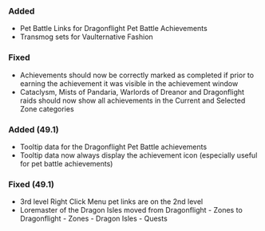 <p><h3>Added</h3></p>
<ul>
<li>Pet Battle Links for Dragonflight Pet Battle Achievements</li>
<li>Transmog sets for Vaulternative Fashion</li>
</ul>
<p><h3>Fixed</h3></p>
<ul>
<li>Achievements should now be correctly marked as completed if prior to earning the achievement it was visible in the achievement window</li>
<li>Cataclysm, Mists of Pandaria, Warlords of Dreanor and Dragonflight raids should now show all achievements in the Current and Selected Zone categories</li>
</ul>
<p><h3>Added (49.1)</h3></p>
<ul>
<li>Tooltip data for the Dragonflight Pet Battle achievements</li>
<li>Tooltip data now always display the achievement icon (especially useful for pet battle achievements)</li>
</ul>
<p><h3>Fixed (49.1)</h3></p>
<ul>
<li>3rd level Right Click Menu pet links are on the 2nd level</li>
<li>Loremaster of the Dragon Isles moved from Dragonflight - Zones to Dragonflight - Zones - Dragon Isles - Quests</li>
</ul>
